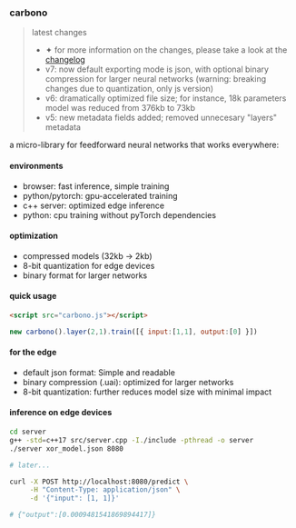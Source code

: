 ### carbono

> latest changes
> - ✦ for more information on the changes, please take a look at the [changelog](https://github.com/appvoid/carbono/blob/main/changelog.md)
> - v7: now default exporting mode is json, with optional binary compression for larger neural networks (warning: breaking changes due to quantization, only js version)
> - v6: dramatically optimized file size; for instance, 18k parameters model was reduced from 376kb to 73kb
> - v5: new metadata fields added; removed unnecesary "layers" metadata

a micro-library for feedforward neural networks that works everywhere:

#### environments
- browser: fast inference, simple training
- python/pytorch: gpu-accelerated training
- c++ server: optimized edge inference
- python: cpu training without pyTorch dependencies

#### optimization
- compressed models (32kb → 2kb)
- 8-bit quantization for edge devices
- binary format for larger networks

#### quick usage
```html
<script src="carbono.js"></script>
```

```javascript
new carbono().layer(2,1).train([{ input:[1,1], output:[0] }])
```

#### for the edge
- default json format: Simple and readable
- binary compression (.uai): optimized for larger networks
- 8-bit quantization: further reduces model size with minimal impact

#### inference on edge devices

```bash
cd server
g++ -std=c++17 src/server.cpp -I./include -pthread -o server
./server xor_model.json 8080

# later...

curl -X POST http://localhost:8080/predict \
     -H "Content-Type: application/json" \
     -d '{"input": [1, 1]}'

# {"output":[0.0009481541869894417]}
```
